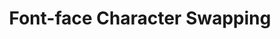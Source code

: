 ---
layout: post
title: Font-face Character Swapping
categories: [thought]
external_link: http://jefff.co/misc/font-face-character-swap/
intro: By using a few simple CSS tricks, we can replace any HTML character we want by targeting it&rsquo;s Unicode value.
---
